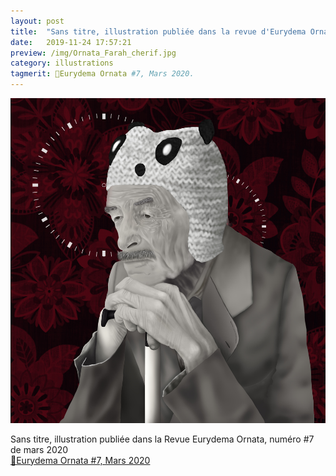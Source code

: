 ```yaml
---
layout: post
title:  "Sans titre, illustration publiée dans la revue d'Eurydema Ornata, numéro #7 de mars 2020"
date:   2019-11-24 17:57:21
preview: /img/Ornata_Farah_cherif.jpg
category: illustrations
tagmerit: 🏅Eurydema Ornata #7, Mars 2020.
---
```


![Picture 1](/img/Ornata_Farah_cherif.jpg) 


Sans titre, illustration publiée dans la Revue Eurydema Ornata, numéro #7 de mars 2020
<br>
<a href="#" class="tag">🏅Eurydema Ornata #7, Mars 2020 </a>
